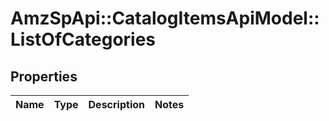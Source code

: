 # AmzSpApi::CatalogItemsApiModel::ListOfCategories

## Properties
Name | Type | Description | Notes
------------ | ------------- | ------------- | -------------


